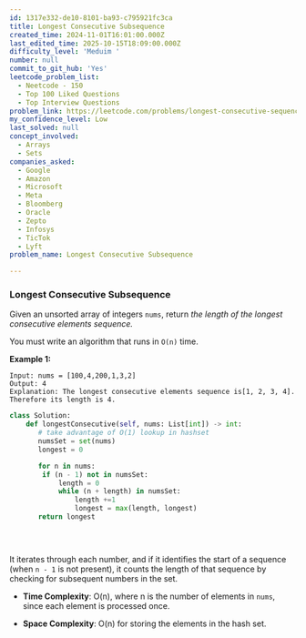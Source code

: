 ```yaml
---
id: 1317e332-de10-8101-ba93-c795921fc3ca
title: Longest Consecutive Subsequence
created_time: 2024-11-01T16:01:00.000Z
last_edited_time: 2025-10-15T18:09:00.000Z
difficulty_level: 'Meduim '
number: null
commit_to_git_hub: 'Yes'
leetcode_problem_list:
  - Neetcode - 150
  - Top 100 Liked Questions
  - Top Interview Questions
problem_link: https://leetcode.com/problems/longest-consecutive-sequence/description/
my_confidence_level: Low
last_solved: null
concept_involved:
  - Arrays
  - Sets
companies_asked:
  - Google
  - Amazon
  - Microsoft
  - Meta
  - Bloomberg
  - Oracle
  - Zepto
  - Infosys
  - TicTok
  - Lyft
problem_name: Longest Consecutive Subsequence

---
```


### Longest Consecutive Subsequence

Given an unsorted array of integers `nums`, return *the length of the longest consecutive elements sequence.*

You must write an algorithm that runs in `O(n)` time.

**Example 1:**

```plain text
Input: nums = [100,4,200,1,3,2]
Output: 4
Explanation: The longest consecutive elements sequence is[1, 2, 3, 4]. Therefore its length is 4.

```

```python
class Solution:
    def longestConsecutive(self, nums: List[int]) -> int:
       # take advantage of O(1) lookup in hashset
       numsSet = set(nums)
       longest = 0 

       for n in nums: 
        if (n - 1) not in numsSet:
            length = 0 
            while (n + length) in numsSet: 
                length +=1 
                longest = max(length, longest)
       return longest

        
        
```

It iterates through each number, and if it identifies the start of a sequence (when `n - 1` is not present), it counts the length of that sequence by checking for subsequent numbers in the set.

*   **Time Complexity**: O(n), where n is the number of elements in `nums`, since each element is processed once.

*   **Space Complexity**: O(n) for storing the elements in the hash set.
